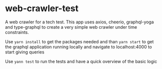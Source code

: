 # web-crawler-test
A web crawler for a tech test. This app uses axios, cheerio, graphql-yoga and type-graphql to create a very simple web crawler under time constraints.

Use `yarn install` to get the packages needed and than `yarn start` to get the graphql application running locally and navigate to localhost:4000 to start giving queries

Use `yann test` to run the tests and have a quick overview of the basic logic

